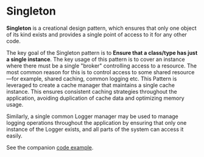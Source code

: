 # Singleton
**Singleton** is a creational design pattern, which ensures that only one object of its kind exists and provides a single point of access to it for any other code.

The key goal of the Singleton pattern is to **Ensure that a class/type has just a single instance**. The key usage of this pattern is to cover an instance where there must be a single "broker" controlling access to a resource. The most common reason for this is to control access to some shared resource—for example, shared caching, common logging etc. This Pattern is leveraged to create a cache manager that maintains a single cache instance. This ensures consistent caching strategies throughout the application, avoiding duplication of cache data and optimizing memory usage.

Similarly, a single common Logger manager may be used to manage logging operations throughout the application by ensuring that only one instance of the Logger exists, and all parts of the system can access it easily.

See the companion [code example](/SoftwareDevelopmentDesignPrinciples/Singleton).